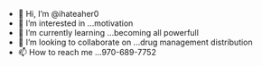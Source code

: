 - 👋 Hi, I’m @ihateaher0
- 👀 I’m interested in ...motivation 
- 🌱 I’m currently learning ...becoming all powerfull 
- 💞️ I’m looking to collaborate on ...drug management distribution 
- 📫 How to reach me ...970-689-7752 

<!---
ihateaher0/ihateaher0 is a ✨ special ✨ repository because its `README.md` (this file) appears on your GitHub profile.
You can click the Preview link to take a look at your changes.
--->
